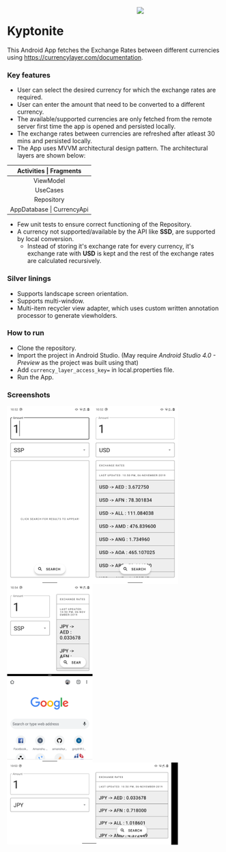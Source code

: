 <img src="https://github.com/amanshuraikwar/kyptonite/blob/master/assets/6.gif" width="200" align="right" />

# Kyptonite

This Android App fetches the Exchange Rates between different currencies using https://currencylayer.com/documentation. 

### Key features

* User can select the desired currency for which the exchange rates are required.
* User can enter the amount that need to be converted to a different currency.
* The available/supported currencies are only fetched from the remote server first time the app is opened and persisted locally.
* The exchange rates between currencies are refreshed after atleast 30 mins and persisted locally.
* The App uses MVVM architectural design pattern. The architectural layers are shown below:

Activities \| Fragments |
:---: |
ViewModel |
UseCases |
Repository |
AppDatabase \| CurrencyApi |

* Few unit tests to ensure correct functioning of the Repository.
* A currency not supported/available by the API like **SSD**, are supported by local conversion.
  * Instead of storing it's exchange rate for every currency, it's exchange rate with **USD** is kept and the rest of the exchange rates are calculated recursively.

### Silver linings

* Supports landscape screen orientation.
* Supports multi-window.
* Multi-item recycler view adapter, which uses custom written annotation processor to generate viewholders.

### How to run

* Clone the repository.
* Import the project in Android Studio. (May require *Android Studio 4.0 - Preview* as the project was built using that)
* Add `currency_layer_access_key=` in local.properties file.
* Run the App.

### Screenshots

<img src="https://github.com/amanshuraikwar/kyptonite/blob/master/assets/1.png" width="200" align="left" />

<img src="https://github.com/amanshuraikwar/kyptonite/blob/master/assets/2.png" width="200" align="left" />

<img src="https://github.com/amanshuraikwar/kyptonite/blob/master/assets/4.png" width="200" align="left"/>

<img src="https://github.com/amanshuraikwar/kyptonite/blob/master/assets/3.png" width="400" align="left" />
